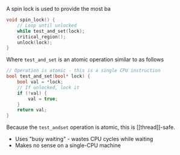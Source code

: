 A spin lock is used to provide the most ba

```c
void spin_lock() {
	// Loop until unlocked
	while test_and_set(lock);
	critical_region();
	unlock(lock);
}
```

Where `test_and_set` is an atomic operation similar to as follows
```c
// Operation is atomic - this is a single CPU instruction
bool test_and_set(bool* lock) {
    bool val = *lock;
    // If unlocked, lock it
    if (!val) {
	    val = true;
    }
    return val;
}
```

Because the `test_andset` operation is atomic, this is [[thread]]-safe.

* Uses "busy waiting" - wastes CPU cycles while waiting
* Makes no sense on a single-CPU machine